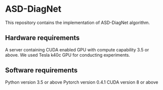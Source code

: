 # ASD-DiagNet
This repository contains the implementation of ASD-DiagNet algorithm.


## Hardware requirements
A server containing CUDA enabled GPU with compute capability 3.5 or above. 
We used Tesla k40c GPU for conducting experiments.

## Software requirements
Python version 3.5 or above
Pytorch version 0.4.1
CUDA version 8 or above

